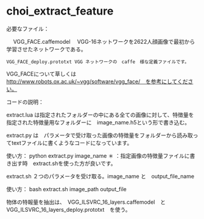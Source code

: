 # choi_extract_feature

必要なファイル：

　  VGG_FACE.caffemodel 　VGG-16ネットワークを2622人顔画像で最初から学習させたネットワークである。
  
    VGG_FACE_deploy.prototxt VGG ネットワークの　caffe　様な定義ファイルです。

  
  
  VGG_FACEについて草しくは　http://www.robots.ox.ac.uk/~vgg/software/vgg_face/　を参考にしてください。
 
 


コードの説明：



 extract.lua は指定されたフォルダーの中にある全ての画像に対して、特徴量を指定された特徴量用なフォルダーに　image_name.h5という形で書き込む。
 
 extract.py は　パラメータで受け取った画像の特徴量をフォルダーから読み取ってtextファイルに書くようなコードになっています。
 


使い方： python extract.py image_name   ＊	：指定画像の特徴量ファイルに書き出す時　extract.shを使った方が良いです。



extract.sh ２つのパラメータを受け取る。image_name と　output_file_name
 
 




使い方： bash extract.sh image_path output_file


物体の特報量を抽出は、　VGG_ILSVRC_16_layers.caffemodel　と　VGG_ILSVRC_16_layers_deploy.prototxt　を使う。
